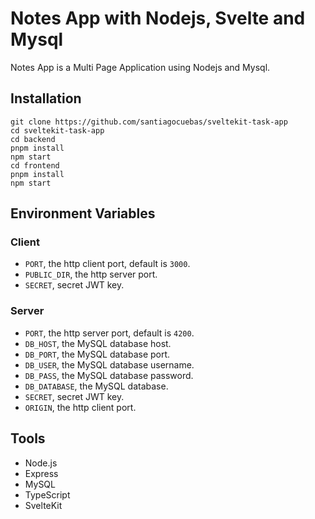 # Notes App with Nodejs, Svelte and Mysql
Notes App is a Multi Page Application using Nodejs and Mysql.

## Installation
```
git clone https://github.com/santiagocuebas/sveltekit-task-app
cd sveltekit-task-app
cd backend
pnpm install
npm start
cd frontend
pnpm install
npm start
```

## Environment Variables
### Client
- `PORT`, the http client port, default is `3000`.
- `PUBLIC_DIR`, the http server port.
- `SECRET`, secret JWT key.
### Server
- `PORT`, the http server port, default is `4200`.
- `DB_HOST`, the MySQL database host.
- `DB_PORT`, the MySQL database port.
- `DB_USER`, the MySQL database username.
- `DB_PASS`, the MySQL database password.
- `DB_DATABASE`, the MySQL database.
- `SECRET`, secret JWT key.
- `ORIGIN`, the http client port.

## Tools
- Node.js
- Express
- MySQL
- TypeScript
- SvelteKit
